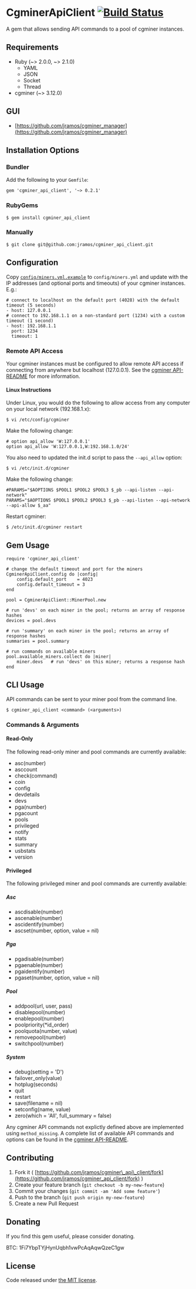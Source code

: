 # CgminerApiClient [![Build Status](https://travis-ci.org/jramos/cgminer_api_client.png?branch=master)](https://travis-ci.org/jramos/cgminer_api_client)

A gem that allows sending API commands to a pool of cgminer instances.

## Requirements

* Ruby (~> 2.0.0, ~> 2.1.0)
    * YAML
    * JSON
    * Socket
    * Thread
* cgminer (~> 3.12.0)

## GUI

* [https://github.com/jramos/cgminer_manager](https://github.com/jramos/cgminer_manager)

## Installation Options

### Bundler

Add the following to your ``Gemfile``:

    gem 'cgminer_api_client', '~> 0.2.1'

### RubyGems

    $ gem install cgminer_api_client

### Manually

    $ git clone git@github.com:jramos/cgminer_api_client.git

## Configuration

Copy [``config/miners.yml.example``](https://github.com/jramos/cgminer_api_client/blob/master/config/miners.yml.example) to ``config/miners.yml`` and update with the IP addresses (and optional ports and timeouts) of your cgminer instances. E.g.:

    # connect to localhost on the default port (4028) with the default timeout (5 seconds)
    - host: 127.0.0.1
    # connect to 192.168.1.1 on a non-standard port (1234) with a custom timeout (1 second)
    - host: 192.168.1.1
      port: 1234
      timeout: 1

### Remote API Access

Your cgminer instances must be configured to allow remote API access if connecting from anywhere but localhost (127.0.0.1). See the [cgminer API-README](https://github.com/ckolivas/cgminer/blob/master/API-README) for more information.

#### Linux Instructions

Under Linux, you would do the following to allow access from any computer on your local network (192.168.1.x):

    $ vi /etc/config/cgminer

Make the following change:

    # option api_allow 'W:127.0.0.1'
    option api_allow 'W:127.0.0.1,W:192.168.1.0/24'

You also need to updated the init.d script to pass the ``--api_allow`` option:

    $ vi /etc/init.d/cgminer

Make the following change:

    #PARAMS="$AOPTIONS $POOL1 $POOL2 $POOL3 $_pb --api-listen --api-network"
    PARAMS="$AOPTIONS $POOL1 $POOL2 $POOL3 $_pb --api-listen --api-network --api-allow $_aa"

Restart cgminer:

    $ /etc/init.d/cgminer restart

## Gem Usage

    require 'cgminer_api_client'

    # change the default timeout and port for the miners
    CgminerApiClient.config do |config|
        config.default_port    = 4023
        config.default_timeout = 3
    end
    
    pool = CgminerApiClient::MinerPool.new
    
    # run 'devs' on each miner in the pool; returns an array of response hashes
    devices = pool.devs
    
    # run 'summary' on each miner in the pool; returns an array of response hashes
    summaries = pool.summary
    
    # run commands on available miners
    pool.available_miners.collect do |miner|
        miner.devs   # run 'devs' on this miner; returns a response hash
    end

## CLI Usage

API commands can be sent to your miner pool from the command line.

    $ cgminer_api_client <command> (<arguments>)

### Commands & Arguments

#### Read-Only

The following read-only miner and pool commands are currently available:

* asc(number)
* asccount
* check(command)
* coin
* config
* devdetails
* devs
* pga(number)
* pgacount
* pools
* privileged
* notify
* stats
* summary
* usbstats
* version

#### Privileged

The following privileged miner and pool commands are currently available:

##### Asc

* ascdisable(number)
* ascenable(number)
* ascidentify(number)
* ascset(number, option, value = nil)

##### Pga

* pgadisable(number)
* pgaenable(number)
* pgaidentify(number)
* pgaset(number, option, value = nil)

##### Pool

* addpool(url, user, pass)
* disablepool(number)
* enablepool(number)
* poolpriority(*id_order)
* poolquota(number, value)
* removepool(number)
* switchpool(number)

##### System

* debug(setting = 'D')
* failover_only(value)
* hotplug(seconds)
* quit
* restart
* save(filename = nil)
* setconfig(name, value)
* zero(which = 'All', full_summary = false)

Any cgminer API commands not explictly defined above are implemented using ``method_missing``. A complete list of available API commands and options can be found in the [cgminer API-README](https://github.com/ckolivas/cgminer/blob/master/API-README).

## Contributing

1. Fork it ( [https://github.com/jramos/cgminer\_api\_client/fork](https://github.com/jramos/cgminer_api_client/fork) )
2. Create your feature branch (`git checkout -b my-new-feature`)
3. Commit your changes (`git commit -am 'Add some feature'`)
4. Push to the branch (`git push origin my-new-feature`)
5. Create a new Pull Request

## Donating

If you find this gem useful, please consider donating.

BTC: 1Fi7YbpTYjHynUqbh1vwPcAqAqwQzeC1gw

## License

Code released under [the MIT license](LICENSE.txt).